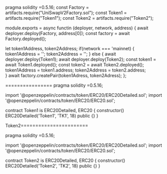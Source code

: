 pragma solidity =0.5.16;
const Factory = artifacts.require("UniSwapV2Factory.sol");
const Token1 = artifacts.require("Token1");
const Token2 = artifacts.require("Token2");

module.exports = async functin (deployer, network, address) {
   await deployer.deploy(Factory, address[0]);
   const factory = await Factory.deployed();

   let token1Address, token2Address;
   if(network === 'mainnet) {
     token1Address = '';
     token2Address = '';
  } else {
    await deployer.deploy(Token1);
    await deployer.deploy(Token2);
    const token1 = await Token1.deployed();
    const token2 = await Token2.deployed();
    token1Address = token1.address;
    token2Address = token2.address;  
   } 
   await factory.createPair(token1Adress, token2Adress);
};



================
pragma solidity =0.5.16;

import '@openzeppelin/contracts/token/ERC20/ERC20Detailed.sol';
import '@openzeppelin/contracts/token/ERC20/ERC20.sol';

contract Token1 is ERC20Detailed, ERC20 {
        constructor() ERC20Detailed('Token1', 'TK1', 18) public {}
}



Token2=======================



pragma solidity =0.5.16;

import '@openzeppelin/contracts/token/ERC20/ERC20Detailed.sol';
import '@openzeppelin/contracts/token/ERC20/ERC20.sol';

contract Token2 is ERC20Detailed, ERC20 {
        constructor() ERC20Detailed('Token2', 'TK2', 18) public {}
}


